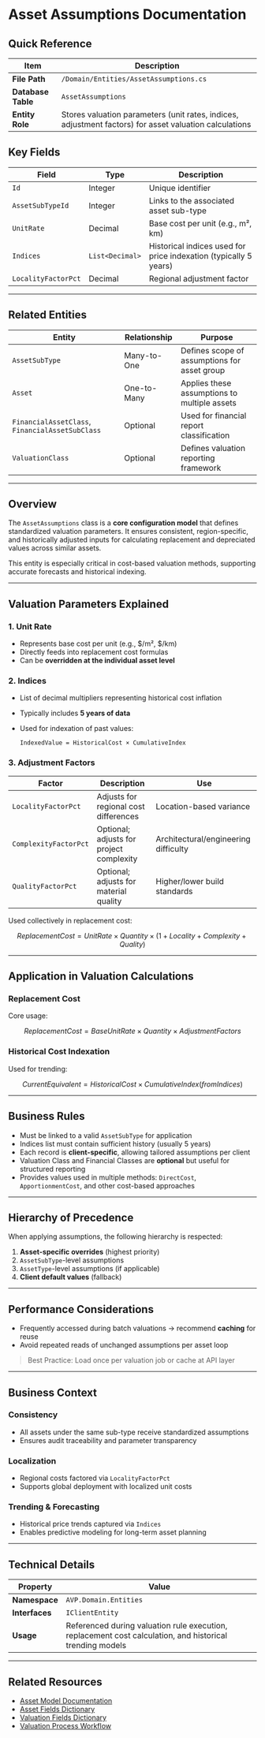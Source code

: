 # Asset Assumptions Documentation

## Quick Reference

| Item               | Description                                                                                            |
| ------------------ | ------------------------------------------------------------------------------------------------------ |
| **File Path**      | `/Domain/Entities/AssetAssumptions.cs`                                                                 |
| **Database Table** | `AssetAssumptions`                                                                                     |
| **Entity Role**    | Stores valuation parameters (unit rates, indices, adjustment factors) for asset valuation calculations |

## Key Fields

| Field               | Type          | Description                                                      |
| ------------------- | ------------- | ---------------------------------------------------------------- |
| `Id`                | Integer       | Unique identifier                                                |
| `AssetSubTypeId`    | Integer       | Links to the associated asset sub-type                           |
| `UnitRate`          | Decimal       | Base cost per unit (e.g., m², km)                                |
| `Indices`           | `List<Decimal>` | Historical indices used for price indexation (typically 5 years) |
| `LocalityFactorPct` | Decimal       | Regional adjustment factor                                       |

---

## Related Entities

| Entity                                          | Relationship | Purpose                                      |
| ----------------------------------------------- | ------------ | -------------------------------------------- |
| `AssetSubType`                                  | Many-to-One  | Defines scope of assumptions for asset group |
| `Asset`                                         | One-to-Many  | Applies these assumptions to multiple assets |
| `FinancialAssetClass`, `FinancialAssetSubClass` | Optional     | Used for financial report classification     |
| `ValuationClass`                                | Optional     | Defines valuation reporting framework        |

---

## Overview

The `AssetAssumptions` class is a **core configuration model** that defines standardized valuation parameters. It ensures consistent, region-specific, and historically adjusted inputs for calculating replacement and depreciated values across similar assets.

This entity is especially critical in cost-based valuation methods, supporting accurate forecasts and historical indexing.

---

## Valuation Parameters Explained

### 1. **Unit Rate**

* Represents base cost per unit (e.g., \$/m², \$/km)
* Directly feeds into replacement cost formulas
* Can be **overridden at the individual asset level**

### 2. **Indices**

* List of decimal multipliers representing historical cost inflation
* Typically includes **5 years of data**
* Used for indexation of past values:

  ```
  IndexedValue = HistoricalCost × CumulativeIndex
  ```

### 3. **Adjustment Factors**

| Factor                | Description                              | Use                                  |
| --------------------- | ---------------------------------------- | ------------------------------------ |
| `LocalityFactorPct`   | Adjusts for regional cost differences    | Location-based variance              |
| `ComplexityFactorPct` | Optional; adjusts for project complexity | Architectural/engineering difficulty |
| `QualityFactorPct`    | Optional; adjusts for material quality   | Higher/lower build standards         |

Used collectively in replacement cost:

```math
ReplacementCost = UnitRate × Quantity × (1 + Locality + Complexity + Quality)
```

---

## Application in Valuation Calculations

### Replacement Cost

Core usage:

```math
Replacement Cost = Base Unit Rate × Quantity × Adjustment Factors
```

### Historical Cost Indexation

Used for trending:

```math
Current Equivalent = Historical Cost × Cumulative Index (from Indices)
```

---

## Business Rules

* Must be linked to a valid `AssetSubType` for application
* Indices list must contain sufficient history (usually 5 years)
* Each record is **client-specific**, allowing tailored assumptions per client
* Valuation Class and Financial Classes are **optional** but useful for structured reporting
* Provides values used in multiple methods: `DirectCost`, `ApportionmentCost`, and other cost-based approaches

---

## Hierarchy of Precedence

When applying assumptions, the following hierarchy is respected:

1. **Asset-specific overrides** (highest priority)
2. `AssetSubType`-level assumptions
3. `AssetType`-level assumptions (if applicable)
4. **Client default values** (fallback)

---

## Performance Considerations

* Frequently accessed during batch valuations → recommend **caching** for reuse
* Avoid repeated reads of unchanged assumptions per asset loop

> Best Practice: Load once per valuation job or cache at API layer

---

## Business Context

### Consistency

* All assets under the same sub-type receive standardized assumptions
* Ensures audit traceability and parameter transparency

### Localization

* Regional costs factored via `LocalityFactorPct`
* Supports global deployment with localized unit costs

### Trending & Forecasting

* Historical price trends captured via `Indices`
* Enables predictive modeling for long-term asset planning

---

## Technical Details

| Property       | Value                                                                                                    |
| -------------- | -------------------------------------------------------------------------------------------------------- |
| **Namespace**  | `AVP.Domain.Entities`                                                                                    |
| **Interfaces** | `IClientEntity`                                                                                          |
| **Usage**      | Referenced during valuation rule execution, replacement cost calculation, and historical trending models |

---

## Related Resources

* [Asset Model Documentation](Asset.md)
* [Asset Fields Dictionary](Asset_Fields_Dictionary.md)
* [Valuation Fields Dictionary](Valuation_Fields_Dictionary.md)
* [Valuation Process Workflow](../Workflows/Valuation_Process_Workflow.md)
